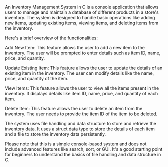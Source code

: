 An Inventory Management System in C is a console application that allows users to manage and maintain a database of different products in a store's inventory. The system is designed to handle basic operations like adding new items, updating existing items, viewing items, and deleting items from the inventory.

Here's a brief overview of the functionalities:

Add New Item: This feature allows the user to add a new item to the inventory. The user will be prompted to enter details such as item ID, name, price, and quantity.

Update Existing Item: This feature allows the user to update the details of an existing item in the inventory. The user can modify details like the name, price, and quantity of the item.

View Items: This feature allows the user to view all the items present in the inventory. It displays details like item ID, name, price, and quantity of each item.

Delete Item: This feature allows the user to delete an item from the inventory. The user needs to provide the item ID of the item to be deleted.

The system uses file handling and data structure to store and retrieve the inventory data. It uses a struct data type to store the details of each item and a file to store the inventory data persistently.

Please note that this is a simple console-based system and does not include advanced features like search, sort, or GUI. It's a good starting point for beginners to understand the basics of file handling and data structure in C.

